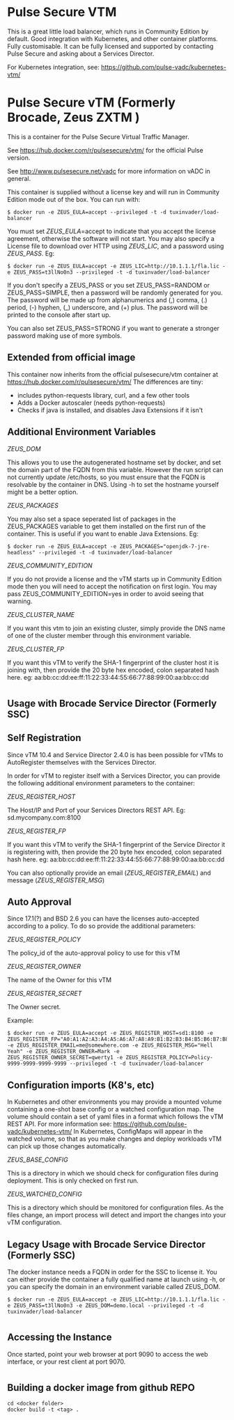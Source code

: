 # Pulse Secure VTM 

This is a great little load balancer, which runs in Community Edition by default. Good integration with Kubernetes, and other container platforms. Fully customisable. It can be fully licensed and supported by contacting Pulse Secure and asking about a Services Director.

For Kubernetes integration, see: https://github.com/pulse-vadc/kubernetes-vtm/


Pulse Secure vTM (Formerly Brocade, Zeus ZXTM )
==================================================

This is a container for the Pulse Secure Virtual Traffic Manager. 

See <https://hub.docker.com/r/pulsesecure/vtm/> for the official Pulse version.

See <http://www.pulsesecure.net/vadc> for more information on vADC in general.

This container is supplied without a license key and will run in Community Edition mode out of the box. You can run with: 

    $ docker run -e ZEUS_EULA=accept --privileged -t -d tuxinvader/load-balancer

You must set *ZEUS_EULA*=accept to indicate that you accept the license agreement, otherwise the software will not start. You may also specify a License file to download over HTTP using *ZEUS_LIC*, and a password using *ZEUS_PASS*. Eg:

    $ docker run -e ZEUS_EULA=accept -e ZEUS_LIC=http://10.1.1.1/fla.lic -e ZEUS_PASS=t3llNo0n3 --privileged -t -d tuxinvader/load-balancer

If you don't specify a ZEUS_PASS or you set ZEUS_PASS=RANDOM or ZEUS_PASS=SIMPLE, then a password will be randomly generated for you. The password will be made up from alphanumerics and (,) comma, (.) period, (-) hyphen, (_) underscore, and (+) plus. The password will be printed to the console after start up.

You can also set ZEUS_PASS=STRONG if you want to generate a stronger password making use of more symbols.

Extended from official image
---------------------------
This container now inherits from the official pulsesecure/vtm container at <https://hub.docker.com/r/pulsesecure/vtm/>
The differences are tiny:

  * includes python-requests library, curl, and a few other tools
  * Adds a Docker autoscaler (needs python-requests)
  * Checks if java is installed, and disables Java Extensions if it isn't

Additional Environment Variables
--------------------------------

*ZEUS_DOM*

This allows you to use the autogenerated hostname set by docker, and set the domain part of the FQDN from this variable. However the run script can not currently update /etc/hosts, so you must ensure that the FQDN is resolvable by the container in DNS. Using -h to set the hostname yourself might be a better option. 

*ZEUS_PACKAGES*

You may also set a space seperated list of packages in the ZEUS_PACKAGES variable to get them installed on the first run of the container.
This is useful if you want to enable Java Extensions. Eg:

    $ docker run -e ZEUS_EULA=accept -e ZEUS_PACKAGES="openjdk-7-jre-headless" --privileged -t -d tuxinvader/load-balancer

*ZEUS_COMMUNITY_EDITION*

If you do not provide a license and the vTM starts up in Community Edition mode then you will need to accept the notification on first login. 
You may pass ZEUS_COMMUNITY_EDITION=yes in order to avoid seeing that warning.

*ZEUS_CLUSTER_NAME*

If you want this vtm to join an existing cluster, simply provide the DNS name of one of the cluster member through this environment variable.

*ZEUS_CLUSTER_FP*

If you want this vTM to verify the SHA-1 fingerprint of the cluster host it is joining with, then provide the 20 byte hex encoded, colon separated hash here. eg: aa:bb:cc:dd:ee:ff:11:22:33:44:55:66:77:88:99:00:aa:bb:cc:dd

#

Usage with Brocade Service Director (Formerly SSC)
----------------------------------------------------------------------

## Self Registration
Since vTM 10.4 and Service Director 2.4.0 is has been possible for vTMs to AutoRegister themselves with the Services Director. 

In order for vTM to register itself with a Services Director, you can provide the following additional environment parameters to the container:

*ZEUS_REGISTER_HOST*

The Host/IP and Port of your Services Directors REST API. Eg: sd.mycompany.com:8100

*ZEUS_REGISTER_FP*

If you want this vTM to verify the SHA-1 fingerprint of the Service Director it is registering with, then provide the 20 byte hex encoded, colon separated hash here. eg: aa:bb:cc:dd:ee:ff:11:22:33:44:55:66:77:88:99:00:aa:bb:cc:dd

You can also optionally provide an email (*ZEUS_REGISTER_EMAIL*) and message (*ZEUS_REGISTER_MSG*)

## Auto Approval
Since 17.1(?) and BSD 2.6 you can have the licenses auto-accepted according to a policy. To do so provide the additional parameters:

*ZEUS_REGISTER_POLICY*

The policy_id of the auto-approval policy to use for this vTM

*ZEUS_REGISTER_OWNER*

The name of the Owner for this vTM

*ZEUS_REGISTER_SECRET*

The Owner secret.

Example:

    $ docker run -e ZEUS_EULA=accept -e ZEUS_REGISTER_HOST=sd1:8100 -e ZEUS_REGISTER_FP="A0:A1:A2:A3:A4:A5:A6:A7:A8:A9:B1:B2:B3:B4:B5:B6:B7:B8:B9:B0" -e ZEUS_REGISTER_EMAIL=me@somewhere.com -e ZEUS_REGISTER_MSG="Hell Yeah" -e ZEUS_REGISTER_OWNER=Mark -e ZEUS_REGISTER_OWNER_SECRET=qwerty1 -e ZEUS_REGISTER_POLICY=Policy-9999-9999-9999-9999 --privileged -t -d tuxinvader/load-balancer

## Configuration imports (K8's, etc)
In Kubernetes and other environments you may provide a mounted volume containing a one-shot base config or a watched configuration map.
The volume should contain a set of yaml files in a format which follows the vTM REST API. For more information see: <https://github.com/pulse-vadc/kubernetes-vtm/>
In Kubernetes, ConfigMaps will appear in the watched volume, so that as you make changes and deploy workloads vTM can pick up those changes automatically. 

*ZEUS_BASE_CONFIG*

This is a directory in which we should check for configuration files during deployment. This is only checked on first run.

*ZEUS_WATCHED_CONFIG*

This is a directory which should be monitored for configuration files. As the files change, an import process will detect and import the changes into your vTM configuration.

Legacy Usage with Brocade Service Director (Formerly SSC)
----------------------------------------------------------------------

The docker instance needs a FQDN in order for the SSC to license it. You can either provide the container a fully qualified name at launch using -h, or you can specify the domain in an environment variable called ZEUS_DOM. 

    $ docker run -e ZEUS_EULA=accept -e ZEUS_LIC=http://10.1.1.1/fla.lic -e ZEUS_PASS=t3llNo0n3 -e ZEUS_DOM=demo.local --privileged -t -d tuxinvader/load-balancer

#

Accessing the Instance
-------------------------------

Once started, point your web browser at port 9090 to access the web interface, or your rest client at port 9070.

#

Building a docker image from github REPO
----------------------------------------

    cd <docker folder>
    docker build -t <tag> .

